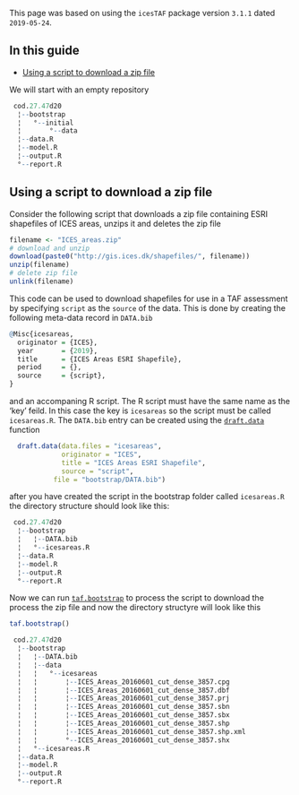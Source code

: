 
This page was based on using the `icesTAF` package version `3.1.1` dated
`2019-05-24`.

## In this guide

  - [Using a script to download a zip
    file](#Using-a-script-to-download-a-zip-file)

We will start with an empty repository

``` r
 cod.27.47d20    
  ¦--bootstrap   
  ¦   °--initial 
  ¦       °--data
  ¦--data.R      
  ¦--model.R     
  ¦--output.R    
  °--report.R    
```

## Using a script to download a zip file

Consider the following script that downloads a zip file containing ESRI
shapefiles of ICES areas, unzips it and deletes the zip file

``` r
filename <- "ICES_areas.zip"
# download and unzip
download(paste0("http://gis.ices.dk/shapefiles/", filename))
unzip(filename)
# delete zip file
unlink(filename)
```

This code can be used to download shapefiles for use in a TAF assessment
by specifying `script` as the `source` of the data. This is done by
creating the following meta-data record in `DATA.bib`

``` r
@Misc{icesareas,
  originator = {ICES},
  year       = {2019},
  title      = {ICES Areas ESRI Shapefile},
  period     = {},
  source     = {script},
}
```

and an accompaning R script. The R script must have the same name as the
‘key’ feild. In this case the key is `icesareas` so the script must be
called `icesareas.R`. The `DATA.bib` entry can be created using the
[`draft.data`](https://rdrr.io/cran/icesTAF/man/draft.data.html)
function

``` r
  draft.data(data.files = "icesareas",
             originator = "ICES", 
             title = "ICES Areas ESRI Shapefile",
             source = "script",
           file = "bootstrap/DATA.bib")
```

after you have created the script in the bootstrap folder called
`icesareas.R` the directory structure should look like this:

``` r
 cod.27.47d20       
  ¦--bootstrap      
  ¦   ¦--DATA.bib   
  ¦   °--icesareas.R
  ¦--data.R         
  ¦--model.R        
  ¦--output.R       
  °--report.R       
```

Now we can run
[`taf.bootstrap`](https://rdrr.io/cran/icesTAF/man/taf.bootstrap.html)
to process the script to download the process the zip file and now the
directory structyre will look like this

``` r
taf.bootstrap()
```

``` r
 cod.27.47d20                                              
  ¦--bootstrap                                             
  ¦   ¦--DATA.bib                                          
  ¦   ¦--data                                              
  ¦   ¦   °--icesareas                                     
  ¦   ¦       ¦--ICES_Areas_20160601_cut_dense_3857.cpg    
  ¦   ¦       ¦--ICES_Areas_20160601_cut_dense_3857.dbf    
  ¦   ¦       ¦--ICES_Areas_20160601_cut_dense_3857.prj    
  ¦   ¦       ¦--ICES_Areas_20160601_cut_dense_3857.sbn    
  ¦   ¦       ¦--ICES_Areas_20160601_cut_dense_3857.sbx    
  ¦   ¦       ¦--ICES_Areas_20160601_cut_dense_3857.shp    
  ¦   ¦       ¦--ICES_Areas_20160601_cut_dense_3857.shp.xml
  ¦   ¦       °--ICES_Areas_20160601_cut_dense_3857.shx    
  ¦   °--icesareas.R                                       
  ¦--data.R                                                
  ¦--model.R                                               
  ¦--output.R                                              
  °--report.R                                              
```
